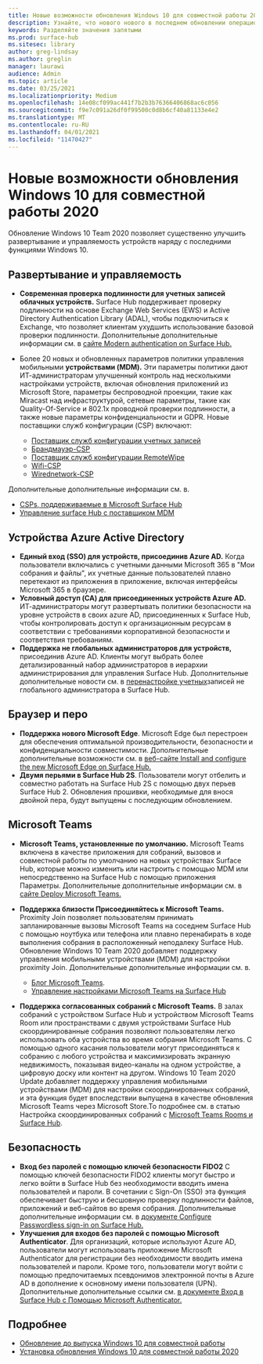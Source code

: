 ```yaml
---
title: Новые возможности обновления Windows 10 для совместной работы 2020
description: Узнайте, что нового нового в последнем обновлении операционной системы Surface Hub Windows 10 Team 2020 Update.
keywords: Разделяйте значения запятыми
ms.prod: surface-hub
ms.sitesec: library
author: greg-lindsay
ms.author: greglin
manager: laurawi
audience: Admin
ms.topic: article
ms.date: 03/25/2021
ms.localizationpriority: Medium
ms.openlocfilehash: 14e08cf099ac441f7b2b3b76366406868ac6c056
ms.sourcegitcommit: f9e7c091a26df0f99500c0d8b6cf40a81133e4e2
ms.translationtype: MT
ms.contentlocale: ru-RU
ms.lasthandoff: 04/01/2021
ms.locfileid: "11470427"
---
```

# <a name="whats-new-in-windows-10-team-2020-update"></a>Новые возможности обновления Windows 10 для совместной работы 2020

Обновление Windows 10 Team 2020 позволяет существенно улучшить развертывание и управляемость устройств наряду с последними функциями Windows 10.

##  <a name="deployment-and-manageability"></a>Развертывание и управляемость

- **Современная проверка подлинности для учетных записей облачных устройств.** Surface Hub поддерживает проверку подлинности на основе Exchange Web Services (EWS) и Active Directory Authentication Library (ADAL), чтобы подключиться к Exchange, что позволяет клиентам ухудшить использование базовой проверки подлинности. Дополнительные дополнительные информации см. в [сайте Modern authentication on Surface Hub.](https://docs.microsoft.com/surface-hub/surface-hub-modern-auth)
- Более 20 новых и обновленных параметров политики управления мобильными **устройствами (MDM).**  Эти параметры политики дают ИТ-администраторам улучшенный контроль над несколькими настройками устройств, включая обновления приложений из Microsoft Store, параметры беспроводной проекции, такие как Miracast над инфраструктурой, сетевые параметры, такие как Quality-Of-Service и 802.1x проводной проверки подлинности, а также новые параметры конфиденциальности и GDPR. Новые поставщики служб конфигурации (CSP) включают: 

  - [Поставщик служб конфигурации учетных записей](https://docs.microsoft.com/windows/client-management/mdm/accounts-csp) 
  - [Брандмауэр-CSP](https://docs.microsoft.com/windows/client-management/mdm/firewall-csp) 
  - [Поставщик служб конфигурации RemoteWipe](https://docs.microsoft.com/windows/client-management/mdm/remotewipe-csp) 
  - [Wifi-CSP](https://docs.microsoft.com/windows/client-management/mdm/wifi-csp) 
  - [Wirednetwork-CSP](https://docs.microsoft.com/windows/client-management/mdm/wirednetwork-csp) 

Дополнительные дополнительные информации см. в. 
- [CSPs, поддерживаемые в Microsoft Surface Hub](https://docs.microsoft.com/windows/client-management/mdm/configuration-service-provider-reference#surfacehubcspsupport)
- [Управление surface Hub с поставщиком MDM](manage-settings-with-mdm-for-surface-hub.md)


##  <a name="azure-active-directory-joined-devices"></a>Устройства Azure Active Directory

- **Единый вход (SSO) для устройств, присоединив Azure AD.** Когда пользователи включались с учетными данными Microsoft 365 в "Мои собрания и файлы", их учетные данные пользователей плавно перетекают из приложения в приложение, включая интерфейсы Microsoft 365 в браузере.
- **Условный доступ (CA) для присоединенных устройств Azure AD.**       ИТ-администраторы могут развертывать политики безопасности на уровне устройств в своих azure AD, присоединенных к Surface Hub, чтобы контролировать доступ к организационным ресурсам в соответствии с требованиями корпоративной безопасности и соответствия требованиям.
- **Поддержка не глобальных администраторов для устройств,** присоединив Azure AD. Клиенты могут выбрать более детализированный набор администраторов в иерархии администрирования для управления Surface Hub. Дополнительные дополнительные новости см. в [перенастройке учетных](surface-hub-2s-nonglobal-admin.md)записей не глобального администратора в Surface Hub.


## <a name="browser-and-pen"></a>Браузер и перо

- **Поддержка нового Microsoft Edge**. Microsoft Edge был перестроен для обеспечения оптимальной производительности, безопасности и конфиденциальности совместимости. Дополнительные дополнительные возможности см. в [веб-сайте Install and configure the new Microsoft Edge on Surface Hub.](https://docs.microsoft.com/surface-hub/surface-hub-install-chromium-edge)
- **Двумя перьями в Surface Hub 2S**.   Пользователи могут отбелить и совместно работать на Surface Hub 2S с помощью двух перьев Surface Hub 2. Обновления прошивки, необходимые для внося двойной пера, будут выпущены с последующим обновлением.

## <a name="microsoft-teams"></a>Microsoft Teams  

- **Microsoft Teams, установленные по умолчанию.**        Microsoft Teams включена в качестве приложения для собраний, вызовов и совместной работы по умолчанию на новых устройствах Surface Hub, которые можно изменить или настроить с помощью MDM или непосредственно на Surface Hub с помощью приложения Параметры. Дополнительные дополнительные информации см. в [сайте Deploy Microsoft Teams.](https://docs.microsoft.com/MicrosoftTeams/teams-surface-hub)
- **Поддержка близости Присоединяйтесь к Microsoft Teams.**  Proximity Join позволяет пользователям принимать запланированные вызовы Microsoft Teams на соседнем Surface Hub с помощью ноутбука или телефона или плавно перенабирать в ходе выполнения собрания в расположенный неподалеку Surface Hub. Обновление Windows 10 Team 2020 добавляет поддержку управления мобильными устройствами (MDM) для настройки proximity Join. Дополнительные дополнительные информации см. в. 

  - [Блог Microsoft Teams](https://techcommunity.microsoft.com/t5/microsoft-teams-blog/microsoft-teams-devices-for-shared-spaces-july-and-august-update/ba-p/1604833). 
  - [Управление настройками Microsoft Teams на Surface Hub](https://docs.microsoft.com/microsoftteams/rooms/surface-hub-manage-config)

- **Поддержка согласованных собраний с Microsoft Teams.** В залах собраний с устройством Surface Hub и устройством Microsoft Teams Room или пространствами с двумя устройствами Surface Hub скоординированные собрания позволяют пользователям легко использовать оба устройства во время собрания Microsoft Teams. С помощью одного касания пользователи могут присоединяться к собранию с любого устройства и максимизировать экранную недвижимость, показывая видео-каналы на одном устройстве, а цифровую доску или контент на другом. Windows 10 Team 2020 Update добавляет поддержку управления мобильными устройствами (MDM) для настройки скоординированных собраний, и эта функция будет впоследствии выпущена в качестве обновления Microsoft Teams через Microsoft Store.To подробнее см. в статью Настройка скоординированных собраний с [Microsoft Teams Rooms и Surface Hub](https://docs.microsoft.com/microsoftteams/rooms/coordinated-meetings).

## <a name="security"></a>Безопасность

- **Вход без паролей с помощью ключей безопасности FIDO2**     С помощью ключей безопасности FIDO2 клиенты могут быстро и легко войти в Surface Hub без необходимости вводить имена пользователей и пароли. В сочетании с Sign-On (SSO) эта функция обеспечивает быструю и бесшовную проверку подлинности файлов, приложений и веб-сайтов во время собрания. Дополнительные дополнительные информации см. в [документе Configure Passwordless sign-in on Surface Hub.](https://docs.microsoft.com/surface-hub/surface-hub-2s-phone-authenticate)
- **Улучшения для входов без паролей с помощью Microsoft Authenticator**.  Для организаций, которые используют Azure AD, пользователи могут использовать приложение Microsoft Authenticator для регистрации без необходимости вводить имена пользователей и пароли. Кроме того, пользователи могут войти с помощью предпочитаемых псевдонимов электронной почты в Azure AD в дополнение к основному имени пользователя (UPN). Дополнительные дополнительные ссылки см. [в документе Вход в Surface Hub с Помощью Microsoft Authenticator.](https://docs.microsoft.com/surface-hub/surface-hub-authenticator-app)


## <a name="learn-more"></a>Подробнее

- [Обновление до выпуска Windows 10 для совместной работы](https://techcommunity.microsoft.com/t5/surface-it-pro-blog/update-to-the-windows-10-team-rollout/ba-p/1669655)
- [Установка обновления Windows 10 для совместной работы 2020](surface-hub-2020-update.md)  
 